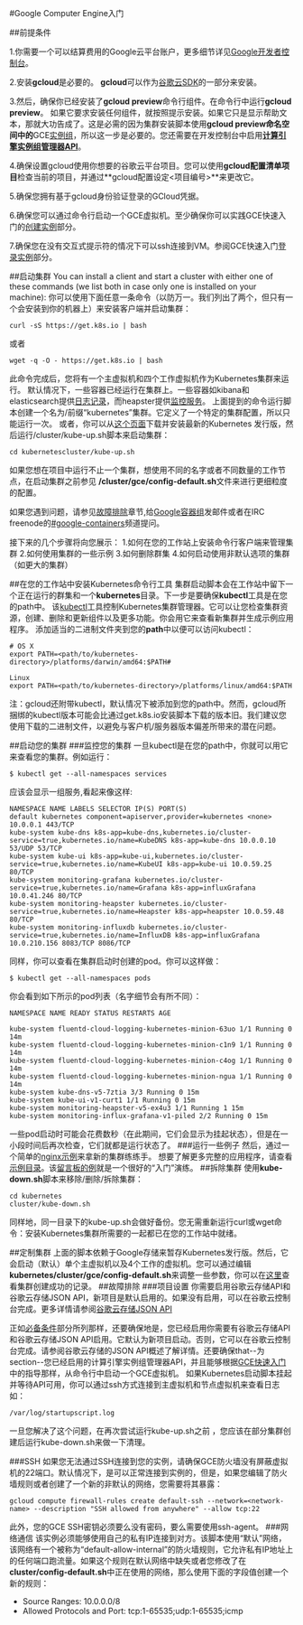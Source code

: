 #Google Computer Engine入门
 

##前提条件

1.你需要一个可以结算费用的Google云平台账户，更多细节详见[Google开发者控制台](http://cloud.google.com/console)。

2.安装**gcloud**是必要的。 **gcloud**可以作为[谷歌云SDK](https://cloud.google.com/sdk/)的一部分来安装。

3.然后，确保你已经安装了**gcloud preview**命令行组件。在命令行中运行**gcloud preview**。 如果它要求安装任何组件，就按照提示安装。如果它只是显示帮助文本，那就大功告成了。这是必需的因为集群安装脚本使用**gcloud preview命名空间中的**GCE[实例组](https://cloud.google.com/compute/docs/instance-groups/)，所以这一步是必要的。您还需要在开发控制台中启用[**计算引擎实例组管理器API**](https://developers.google.com/console/help/new/#activatingapis)。

4.确保设置gcloud使用你想要的谷歌云平台项目。您可以使用**gcloud配置清单项目**检查当前的项目，并通过**gcloud配置设定<项目编号>**来更改它。

5.确保您拥有基于gcloud身份验证登录的GCloud凭据。

6.确保您可以通过命令行启动一个GCE虚拟机。至少确保你可以实践GCE快速入门的[创建实例](https://cloud.google.com/compute/docs/instances/#startinstancegcloud)部分。

7.确保您在没有交互式提示符的情况下可以ssh连接到VM。参阅GCE快速入门[登录实例](https://cloud.google.com/compute/docs/instances/#sshing)部分。

##启动集群
You can install a client and start a cluster with either one of these commands (we list both in case only one is installed on your machine):
你可以使用下面任意一条命令（以防万一。我们列出了两个，但只有一个会安装到你的机器上）来安装客户端并启动集群：
```
curl -sS https://get.k8s.io | bash
```
或者
```
wget -q -O - https://get.k8s.io | bash
```
此命令完成后，您将有一个主虚拟机和四个工作虚拟机作为Kubernetes集群来运行。
默认情况下，一些容器已经运行在集群上。一些容器如kibana和elasticsearch提供[日志记录](http://kubernetes.io/v1.0/docs/getting-started-guides/logging.html)，而heapster提供[监控服务](http://releases.k8s.io/v1.0.6/cluster/addons/cluster-monitoring/README.md)。
上面提到的命令运行脚本创建一个名为/前缀“kubernetes”集群。它定义了一个特定的集群配置，所以只能运行一次。
或者，你可以从[这个页面](https://github.com/kubernetes/kubernetes/releases)下载并安装最新的Kubernetes 发行版，然后运行<kubernetes>/cluster/kube-up.sh脚本来启动集群：
```
cd kubernetescluster/kube-up.sh
```
如果您想在项目中运行不止一个集群，想使用不同的名字或者不同数量的工作节点，在启动集群之前参见
**<kubernetes>/cluster/gce/config-default.sh**文件来进行更细粒度的配置。

如果您遇到问题，请参见[故障排除](http://kubernetes.io/v1.0/docs/getting-started-guides/gce.html#troubleshooting)章节,给[Google容器组](https://groups.google.com/forum/#!forum/google-containers)发邮件或者在IRC freenode的[#google-containers](http://webchat.freenode.net/?channels=google-containers)频道提问。

接下来的几个步骤将向您展示：
1.如何在您的工作站上安装命令行客户端来管理集群
2.如何使用集群的一些示例
3.如何删除群集
4.如何启动使用非默认选项的集群（如更大的集群）


##在您的工作站中安装Kubernetes命令行工具
集群启动脚本会在工作站中留下一个正在运行的群集和一个**kubernetes**目录。下一步是要确保**kubectl**工具是在您的path中。
该[kubectl](http://kubernetes.io/v1.0/docs/user-guide/kubectl/kubectl.html)工具控制Kubernetes集群管理器。它可以让您检查集群资源，创建、删除和更新组件以及更多功能。你会用它来查看新集群并生成示例应用程序。
添加适当的二进制文件夹到您的**path**中以便可以访问kubectl：
```
# OS X
export PATH=<path/to/kubernetes-directory>/platforms/darwin/amd64:$PATH# 

Linux
export PATH=<path/to/kubernetes-directory>/platforms/linux/amd64:$PATH
 ```

注：gcloud还附带kubectl，默认情况下被添加到您的path中。然而，gcloud所捆绑的kubectl版本可能会比通过get.k8s.io安装脚本下载的版本旧。我们建议您使用下载的二进制文件，以避免与客户机/服务器版本偏差所带来的潜在问题。

##启动您的集群
###监控您的集群
一旦kubectl是在您的path中，你就可以用它来查看您的集群。例如运行：
```
$ kubectl get --all-namespaces services
```
应该会显示一组服务,看起来像这样:
```
NAMESPACE NAME LABELS SELECTOR IP(S) PORT(S)
default kubernetes component=apiserver,provider=kubernetes <none> 10.0.0.1 443/TCP
kube-system kube-dns k8s-app=kube-dns,kubernetes.io/cluster-service=true,kubernetes.io/name=KubeDNS k8s-app=kube-dns 10.0.0.10 53/UDP 53/TCP
kube-system kube-ui k8s-app=kube-ui,kubernetes.io/cluster-service=true,kubernetes.io/name=KubeUI k8s-app=kube-ui 10.0.59.25 80/TCP
kube-system monitoring-grafana kubernetes.io/cluster-service=true,kubernetes.io/name=Grafana k8s-app=influxGrafana 10.0.41.246 80/TCP
kube-system monitoring-heapster kubernetes.io/cluster-service=true,kubernetes.io/name=Heapster k8s-app=heapster 10.0.59.48 80/TCP
kube-system monitoring-influxdb kubernetes.io/cluster-service=true,kubernetes.io/name=InfluxDB k8s-app=influxGrafana 10.0.210.156 8083/TCP 8086/TCP
```
同样，你可以查看在集群启动时创建的pod。你可以这样做：
```
$ kubectl get --all-namespaces pods
```
你会看到如下所示的pod列表（名字细节会有所不同）：
```
NAMESPACE NAME READY STATUS RESTARTS AGE

kube-system fluentd-cloud-logging-kubernetes-minion-63uo 1/1 Running 0 14m
kube-system fluentd-cloud-logging-kubernetes-minion-c1n9 1/1 Running 0 14m
kube-system fluentd-cloud-logging-kubernetes-minion-c4og 1/1 Running 0 14m
kube-system fluentd-cloud-logging-kubernetes-minion-ngua 1/1 Running 0 14m
kube-system kube-dns-v5-7ztia 3/3 Running 0 15m
kube-system kube-ui-v1-curt1 1/1 Running 0 15m
kube-system monitoring-heapster-v5-ex4u3 1/1 Running 1 15m
kube-system monitoring-influx-grafana-v1-piled 2/2 Running 0 15m
```
一些pod启动时可能会花费数秒（在此期间，它们会显示为挂起状态），但是在一小段时间后再次检查，它们就都是运行状态了。
###运行一些例子
然后，通过一个简单的[nginx示例](http://kubernetes.io/v1.0/docs/user-guide/simple-nginx.html)来拿新的集群练练手。
想要了解更多完整的应用程序，请查看[示例目录](http://kubernetes.io/v1.0/examples/)。该[留言板的例](http://kubernetes.io/v1.0/examples/guestbook/)就是一个很好的“入门”演练。
##拆除集群
使用**kube-down.sh**脚本来移除/删除/拆除集群：
```
cd kubernetes
cluster/kube-down.sh
```
同样地，同一目录下的kube-up.sh会做好备份。您无需重新运行curl或wget命令：安装Kubernetes集群所需要的一起都已在您的工作站中就绪。

##定制集群
上面的脚本依赖于Google存储来暂存Kubernetes发行版。然后，它会启动（默认）单个主虚拟机以及4个工作的虚拟机。您可以通过编辑**kubernetes/cluster/gce/config-default.sh**来调整一些参数，你可以在[这里](https://gist.github.com/satnam6502/fc689d1b46db9772adea)查看集群创建成功的记录。
##故障排除
###项目设置
你需要启用谷歌云存储API和谷歌云存储JSON API，新项目是默认启用的。如果没有启用，可以在谷歌云控制台完成。更多详情请参阅[谷歌云存储JSON API](https://cloud.google.com/storage/docs/json_api/)

正如[必备条件](#必备条件)部分所列那样，还要确保地是，您已经启用你需要有谷歌云存储API和谷歌云存储JSON API启用。它默认为新项目启动。否则，它可以在谷歌云控制台完成。请参阅谷歌云存储的JSON API概述了解详情。还要确保that--为section--您已经启用的计算引擎实例组管理器API，并且能够根据[GCE快速入门](https://cloud.google.com/compute/docs/quickstart)中的指导那样，从命令行中启动一个GCE虚拟机。
如果Kubernetes启动脚本挂起并等待API可用，你可以通过ssh方式连接到主虚拟机和节点虚拟机来查看日志如：
```
/var/log/startupscript.log
```
一旦您解决了这个问题，在再次尝试运行kube-up.sh之前
，您应该在部分集群创建后运行kube-down.sh来做一下清理。

###SSH
如果您无法通过SSH连接到您的实例，请确保GCE防火墙没有屏蔽虚拟机的22端口。默认情况下，是可以正常连接到实例的，但是，如果您编辑了防火墙规则或者创建了一个新的非默认的网络，您需要将其暴露：
```
gcloud compute firewall-rules create default-ssh --network=<network-name> --description "SSH allowed from anywhere" --allow tcp:22
```
此外，您的GCE SSH密钥必须要么没有密码，要么需要使用ssh-agent。
###网络通信
该实例必须能够使用自己的私有IP连接到对方。该脚本使用“默认”网络，该网络有一个被称为“default-allow-internal”的防火墙规则，它允许私有IP地址上的任何端口跑流量。如果这个规则在默认网络中缺失或者您修改了在**cluster/config-default.sh**中正在使用的网络，那么使用下面的字段值创建一个新的规则：
- Source Ranges: 10.0.0.0/8
- Allowed Protocols and Port: tcp:1-65535;udp:1-65535;icmp
